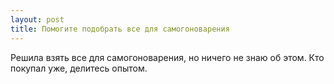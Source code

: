 ```yaml
---
layout: post 
title: Помогите подобрать все для самогоноварения 
--- 
```

Решила взять все для самогоноварения, но ничего не знаю об этом. Кто покупал уже, делитесь опытом.